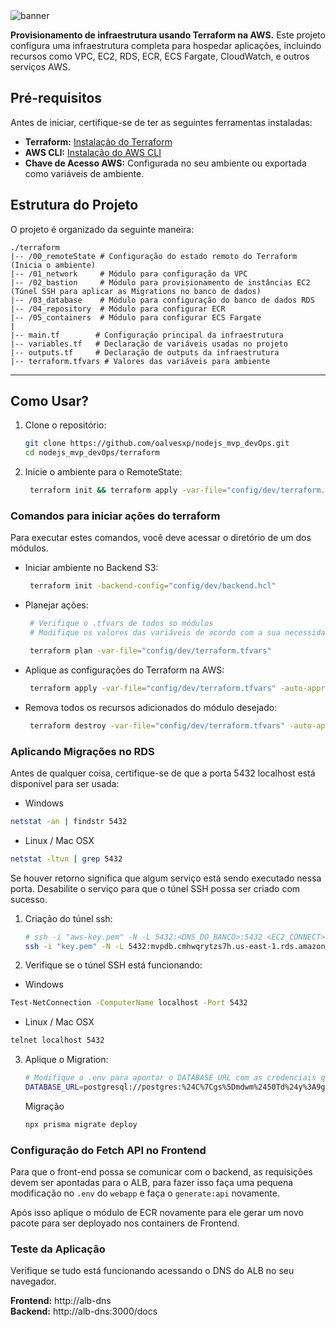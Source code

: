 <img src="https://i.imgur.com/jd3yX4x.png" alt="banner">

**Provisionamento de infraestrutura usando Terraform na AWS.**
Este projeto configura uma infraestrutura completa para hospedar aplicações, incluindo recursos como VPC, EC2, RDS, ECR, ECS Fargate, CloudWatch, e outros serviços AWS.

## **Pré-requisitos**
Antes de iniciar, certifique-se de ter as seguintes ferramentas instaladas:

- **Terraform:** [Instalação do Terraform](https://developer.hashicorp.com/terraform/tutorials/aws-get-started/install-cli)
- **AWS CLI:** [Instalação do AWS CLI](https://docs.aws.amazon.com/cli/latest/userguide/install-cliv2.html)
- **Chave de Acesso AWS:** Configurada no seu ambiente ou exportada como variáveis de ambiente.

## **Estrutura do Projeto**
O projeto é organizado da seguinte maneira:

```
./terraform
|-- /00_remoteState # Configuração do estado remoto do Terraform (Inicia o ambiente)
|-- /01_network     # Módulo para configuração da VPC
|-- /02_bastion     # Módulo para provisionamento de instâncias EC2 (Túnel SSH para aplicar as Migrations no banco de dados)
|-- /03_database    # Módulo para configuração do banco de dados RDS
|-- /04_repository  # Módulo para configurar ECR
|-- /05_containers  # Módulo para configurar ECS Fargate
|
|-- main.tf        # Configuração principal da infraestrutura
|-- variables.tf   # Declaração de variáveis usadas no projeto
|-- outputs.tf     # Declaração de outputs da infraestrutura
|-- terraform.tfvars # Valores das variáveis para ambiente
```

---

## **Como Usar?**
1. Clone o repositório:
   ```bash
   git clone https://github.com/oalvesxp/nodejs_mvp_devOps.git
   cd nodejs_mvp_devOps/terraform
2. Inicie o ambiente para o RemoteState:
   ```bash
    terraform init && terraform apply -var-file="config/dev/terraform.tfvars" -auto-approve

### Comandos para iniciar ações do terraform
Para executar estes comandos, você deve acessar o diretório de um dos módulos.

- Iniciar ambiente no Backend S3:
   ```bash
    terraform init -backend-config="config/dev/backend.hcl"
- Planejar ações:
   ```bash
    # Verifique o .tfvars de todos so módulos
    # Modifique os valores das variáveis de acordo com a sua necessidade.

    terraform plan -var-file="config/dev/terraform.tfvars"
- Aplique as configurações do Terraform na AWS:
   ```bash
    terraform apply -var-file="config/dev/terraform.tfvars" -auto-approve
- Remova todos os recursos adicionados do módulo desejado:
   ```bash
    terraform destroy -var-file="config/dev/terraform.tfvars" -auto-approve

### Aplicando Migrações no RDS
Antes de qualquer coisa, certifique-se de que a porta 5432 localhost está disponível para ser usada:
- Windows
```bash
netstat -an | findstr 5432
```

- Linux / Mac OSX
```bash
netstat -ltun | grep 5432
```

Se houver retorno significa que algum serviço está sendo executado nessa porta. Desabilite o serviço para que o túnel SSH possa ser criado com sucesso.

1. Criação do túnel ssh:
   ```bash
   # ssh -i "aws-key.pem" -N -L 5432:<DNS_DO_BANCO>:5432 <EC2_CONNECT> -v
   ssh -i "key.pem" -N -L 5432:mvpdb.cmhwqrytzs7h.us-east-1.rds.amazonaws.com:5432 ec2-54-161-221-44.compute-1.amazonaws.com -v
2. Verifique se o túnel SSH está funcionando:

- Windows
```bash
Test-NetConnection -ComputerName localhost -Port 5432
```

- Linux / Mac OSX
```bash
telnet localhost 5432
```

3. Aplique o Migration:
   ```bash
   # Modifique o .env para apontar o DATABASE_URL com as credenciais que estão configuradas no  Backend Task Definition lá na AWS, por exemplo:
   DATABASE_URL=postgresql://postgres:%24C%7Cgs%5Dmdwm%2450Td%24y%3A9gR60QLkt0@localhost:5432/tasksdb?schema=public
   ```
   Migração
   ```bash
   npx prisma migrate deploy
   ```

### Configuração do Fetch API no Frontend
Para que o front-end possa se comunicar com o backend, as requisições devem ser apontadas para o ALB, para fazer isso faça uma pequena modificação no `.env` do `webapp` e faça o `generate:api` novamente.

Após isso aplique o módulo de ECR novamente para ele gerar um novo pacote para ser deployado nos containers de Frontend.

### Teste da Aplicação
Verifique se tudo está funcionando acessando o DNS do ALB no seu navegador.

**Frontend:** http://alb-dns </br>
**Backend:** http://alb-dns:3000/docs
